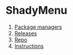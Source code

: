 # ShadyMenu
1. <a href="https://github.com/ShadyVI/ShadyPkg">Package managers</a>
2. <a href="https://github.com/ShadyVI/ShadyVI.app">Releases</a>
3. <a href="https://github.com/ShadyVI/repo">Repo</a>
4. <a href="https://github.com/ShadyVI/ShadyVI/tree/main/instructions">Instructions</a>
